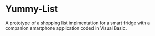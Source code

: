 # Yummy-List
A prototype of a shopping list implmentation for a smart fridge with a companion smartphone application coded in Visual Basic.
